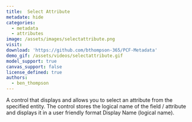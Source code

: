 ```yaml
---
title:  Select Attribute
metadate: hide
categories:
  - metadata
  - attributes
image: /assets/images/selectattribute.png
visit: 
download: 'https://github.com/bthompson-365/PCF-Metadata'
demo_gif: /assets/videos/selectattribute.gif
model_support: true
canvas_support: false
license_defined: true
authors:
  - ben_thompson
---
```

A control that displays and allows you to select an attribute from the specified entity. The control stores the logical name of the field / attribute and displays it in a user friendly format Display Name (logical name).
